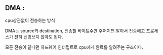 ﻿
## DMA :


cpu상관없이 전송하는 방식

DMA는 source와 destination, 전송할 바이트수만 주어지면 알아서 전송해고 프로세스가 전혀 신경쓰지 않아도 된다.

모든 전송이 끝나면 하드웨어 인터럽트로 cpu에게 완료를 알려주는 구조이다. 
